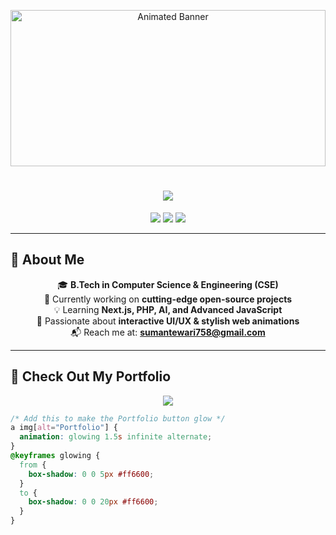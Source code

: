 <!-- Animated Header Banner -->
<p align="center">
  <img src="https://raw.githubusercontent.com/SumanChettri/banner-repo/main/animated-banner.gif" alt="Animated Banner" width="100%" height="250px">
</p>

<h1 align="center">
  <img src="https://readme-typing-svg.herokuapp.com?font=Fira+Code&size=28&pause=1000&color=ff6600&center=true&vCenter=true&width=600&lines=Hey%2C+I'm+Suman+Tewari!+👋;Full-Stack+Developer+%7C+B.Tech+CSE+%F0%9F%8F%AB;Exploring+AI%2C+PHP%2C+and+Modern+Web+Tech!+🚀" />
</h1>

<p align="center">
  <img src="https://img.shields.io/badge/Web%20Developer-ff6600?style=for-the-badge&logo=html5&logoColor=white" />
  <img src="https://img.shields.io/badge/AI%20Explorer-0078D4?style=for-the-badge&logo=python&logoColor=white" />
  <img src="https://img.shields.io/badge/Tailwind%20Lover-38B2AC?style=for-the-badge&logo=tailwindcss&logoColor=white" />
</p>

---

## 🚀 **About Me**

<div align="center">

🎓 **B.Tech in Computer Science & Engineering (CSE)**  
🔭 Currently working on **cutting-edge open-source projects**  
💡 Learning **Next.js, PHP, AI, and Advanced JavaScript**  
🎨 Passionate about **interactive UI/UX & stylish web animations**  
📬 Reach me at: **[sumantewari758@gmail.com](mailto:sumantewari758@gmail.com)**  

</div>

---

## 🌟 **Check Out My Portfolio**
<p align="center">
  <a href="https://sumanchettri.github.io/My_Portfolio" target="_blank">
    <img src="https://img.shields.io/badge/-My%20Portfolio-ff6600?style=for-the-badge&logo=vercel&logoColor=white&animation=glow">
  </a>
</p>

```css
/* Add this to make the Portfolio button glow */
a img[alt="Portfolio"] {
  animation: glowing 1.5s infinite alternate;
}
@keyframes glowing {
  from {
    box-shadow: 0 0 5px #ff6600;
  }
  to {
    box-shadow: 0 0 20px #ff6600;
  }
}
